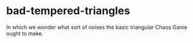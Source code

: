 # bad-tempered-triangles
In which we wonder what sort of noises the basic triangular Chaos Game ought to make.

